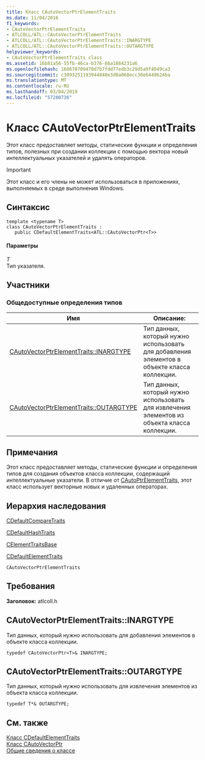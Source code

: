 ```yaml
---
title: Класс CAutoVectorPtrElementTraits
ms.date: 11/04/2016
f1_keywords:
- CAutoVectorPtrElementTraits
- ATLCOLL/ATL::CAutoVectorPtrElementTraits
- ATLCOLL/ATL::CAutoVectorPtrElementTraits::INARGTYPE
- ATLCOLL/ATL::CAutoVectorPtrElementTraits::OUTARGTYPE
helpviewer_keywords:
- CAutoVectorPtrElementTraits class
ms.assetid: 16b81a56-55fb-46ca-b376-66a1884231a6
ms.openlocfilehash: 168670709470d7b7fdd77edb3c29d5a9f4049ca3
ms.sourcegitcommit: c3093251193944840e3d0a068ecc30e6449624ba
ms.translationtype: MT
ms.contentlocale: ru-RU
ms.lasthandoff: 03/04/2019
ms.locfileid: "57280736"
---
```

# <a name="cautovectorptrelementtraits-class"></a>Класс CAutoVectorPtrElementTraits

Этот класс предоставляет методы, статические функции и определения типов, полезных при создании коллекции с помощью вектора новый интеллектуальных указателей и удалять операторов.

> [!IMPORTANT]
>  Этот класс и его члены не может использоваться в приложениях, выполняемых в среде выполнения Windows.

## <a name="syntax"></a>Синтаксис

```
template <typename T>
class CAutoVectorPtrElementTraits :
   public CDefaultElementTraits<ATL::CAutoVectorPtr<T>>
```

#### <a name="parameters"></a>Параметры

*T*<br/>
Тип указателя.

## <a name="members"></a>Участники

### <a name="public-typedefs"></a>Общедоступные определения типов

|Имя|Описание:|
|----------|-----------------|
|[CAutoVectorPtrElementTraits::INARGTYPE](#inargtype)|Тип данных, который нужно использовать для добавления элементов в объекте класса коллекции.|
|[CAutoVectorPtrElementTraits::OUTARGTYPE](#outargtype)|Тип данных, который нужно использовать для извлечения элементов из объекта класса коллекции.|

## <a name="remarks"></a>Примечания

Этот класс предоставляет методы, статические функции и определения типов для создания объектов класса коллекции, содержащий интеллектуальные указатели. В отличие от [CAutoPtrElementTraits](../../atl/reference/cautoptrelementtraits-class.md), этот класс использует векторные новых и удаленных операторах.

## <a name="inheritance-hierarchy"></a>Иерархия наследования

[CDefaultCompareTraits](../../atl/reference/cdefaultcomparetraits-class.md)

[CDefaultHashTraits](../../atl/reference/cdefaulthashtraits-class.md)

[CElementTraitsBase](../../atl/reference/celementtraitsbase-class.md)

[CDefaultElementTraits](../../atl/reference/cdefaultelementtraits-class.md)

`CAutoVectorPtrElementTraits`

## <a name="requirements"></a>Требования

**Заголовок:** atlcoll.h

##  <a name="inargtype"></a>  CAutoVectorPtrElementTraits::INARGTYPE

Тип данных, который нужно использовать для добавления элементов в объекте класса коллекции.

```
typedef CAutoVectorPtr<T>& INARGTYPE;
```

##  <a name="outargtype"></a>  CAutoVectorPtrElementTraits::OUTARGTYPE

Тип данных, который нужно использовать для извлечения элементов из объекта класса коллекции.

```
typedef T*& OUTARGTYPE;
```

## <a name="see-also"></a>См. также

[Класс CDefaultElementTraits](../../atl/reference/cdefaultelementtraits-class.md)<br/>
[Класс CAutoVectorPtr](../../atl/reference/cautovectorptr-class.md)<br/>
[Общие сведения о классе](../../atl/atl-class-overview.md)
